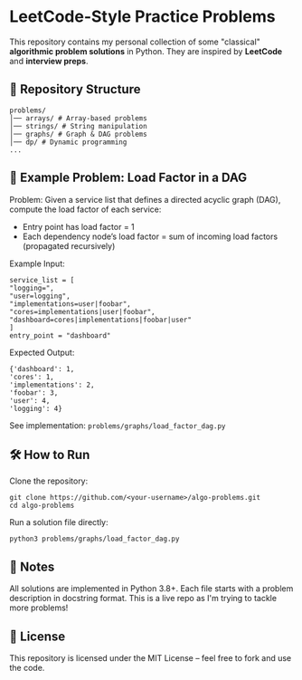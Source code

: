 # LeetCode-Style Practice Problems

This repository contains my personal collection of some "classical" **algorithmic problem solutions** in Python.
They are inspired by **LeetCode** and **interview preps**.

## 📂 Repository Structure
```
problems/
│── arrays/ # Array-based problems
│── strings/ # String manipulation
│── graphs/ # Graph & DAG problems
│── dp/ # Dynamic programming
...
```


## 🚀 Example Problem: Load Factor in a DAG

Problem:
Given a service list that defines a directed acyclic graph (DAG), compute the load factor of each service:

- Entry point has load factor = 1
- Each dependency node’s load factor = sum of incoming load factors (propagated recursively)

Example Input:
```
service_list = [
"logging=",
"user=logging",
"implementations=user|foobar",
"cores=implementations|user|foobar",
"dashboard=cores|implementations|foobar|user"
]
entry_point = "dashboard"
```

Expected Output:
```
{'dashboard': 1,
'cores': 1,
'implementations': 2,
'foobar': 3,
'user': 4,
'logging': 4}
```

See implementation: `problems/graphs/load_factor_dag.py`

## 🛠 How to Run

Clone the repository:
```
git clone https://github.com/<your-username>/algo-problems.git
cd algo-problems
```
Run a solution file directly:
```
python3 problems/graphs/load_factor_dag.py
```

## 📌 Notes

All solutions are implemented in Python 3.8+.
Each file starts with a problem description in docstring format.
This is a live repo as I'm trying to tackle more problems!

## 📜 License

This repository is licensed under the MIT License – feel free to fork and use the code.
